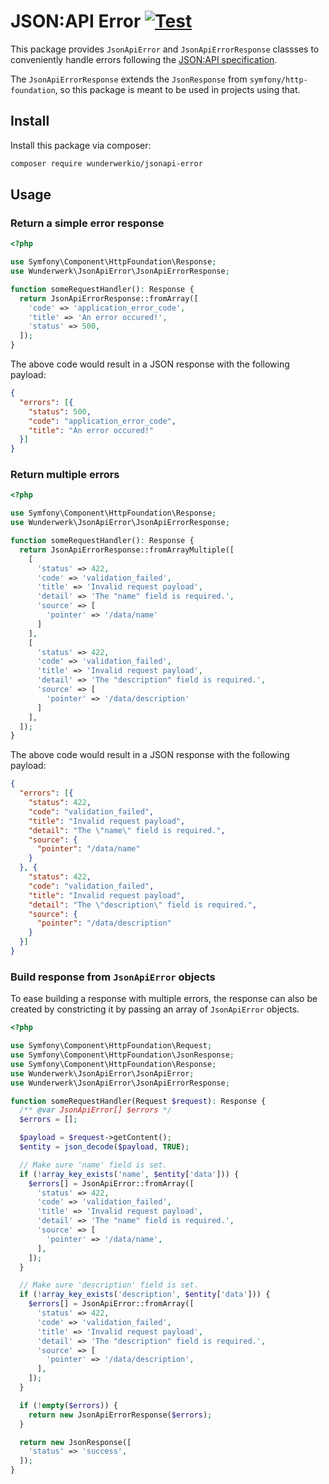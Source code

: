 # JSON:API Error [![Test](https://github.com/wunderwerkio/jsonapi-error/actions/workflows/main.yml/badge.svg)](https://github.com/wunderwerkio/jsonapi-error/actions/workflows/main.yml)

This package provides `JsonApiError` and `JsonApiErrorResponse` classses to conveniently handle errors following the [JSON:API specification](https://jsonapi.org/format/#errors).

The `JsonApiErrorResponse` extends the `JsonResponse` from `symfony/http-foundation`, so this package is meant to be used in projects using that.

## Install

Install this package via composer:

```bash
composer require wunderwerkio/jsonapi-error
```

## Usage

### Return a simple error response

```php
<?php

use Symfony\Component\HttpFoundation\Response;
use Wunderwerk\JsonApiError\JsonApiErrorResponse;

function someRequestHandler(): Response {
  return JsonApiErrorResponse::fromArray([
    'code' => 'application_error_code',
    'title' => 'An error occured!',
    'status' => 500,
  ]);
}
```

The above code would result in a JSON response with the following payload:

```json
{
  "errors": [{
    "status": 500,
    "code": "application_error_code",
    "title": "An error occured!"
  }]
}
```

### Return multiple errors

```php
<?php

use Symfony\Component\HttpFoundation\Response;
use Wunderwerk\JsonApiError\JsonApiErrorResponse;

function someRequestHandler(): Response {
  return JsonApiErrorResponse::fromArrayMultiple([
    [
      'status' => 422,
      'code' => 'validation_failed',
      'title' => 'Invalid request payload',
      'detail' => 'The "name" field is required.',
      'source' => [
        'pointer' => '/data/name'
      ]
    ],
    [
      'status' => 422,
      'code' => 'validation_failed',
      'title' => 'Invalid request payload',
      'detail' => 'The "description" field is required.',
      'source' => [
        'pointer' => '/data/description'
      ]
    ],
  ]);
}
```

The above code would result in a JSON response with the following payload:

```json
{
  "errors": [{
    "status": 422,
    "code": "validation_failed",
    "title": "Invalid request payload",
    "detail": "The \"name\" field is required.",
    "source": {
      "pointer": "/data/name"
    }
  }, {
    "status": 422,
    "code": "validation_failed",
    "title": "Invalid request payload",
    "detail": "The \"description\" field is required.",
    "source": {
      "pointer": "/data/description"
    }
  }]
}
```

### Build response from `JsonApiError` objects

To ease building a response with multiple errors, the response can also be created by constricting it by
passing an array of `JsonApiError` objects.

```php
<?php

use Symfony\Component\HttpFoundation\Request;
use Symfony\Component\HttpFoundation\JsonResponse;
use Symfony\Component\HttpFoundation\Response;
use Wunderwerk\JsonApiError\JsonApiError;
use Wunderwerk\JsonApiError\JsonApiErrorResponse;

function someRequestHandler(Request $request): Response {
  /** @var JsonApiError[] $errors */
  $errors = [];

  $payload = $request->getContent();
  $entity = json_decode($payload, TRUE);

  // Make sure 'name' field is set.
  if (!array_key_exists('name', $entity['data'])) {
    $errors[] = JsonApiError::fromArray([
      'status' => 422,
      'code' => 'validation_failed',
      'title' => 'Invalid request payload',
      'detail' => 'The "name" field is required.',
      'source' => [
        'pointer' => '/data/name',
      ],
    ]);
  }

  // Make sure 'description' field is set.
  if (!array_key_exists('description', $entity['data'])) {
    $errors[] = JsonApiError::fromArray([
      'status' => 422,
      'code' => 'validation_failed',
      'title' => 'Invalid request payload',
      'detail' => 'The "description" field is required.',
      'source' => [
        'pointer' => '/data/description',
      ],
    ]);
  }

  if (!empty($errors)) {
    return new JsonApiErrorResponse($errors);
  }

  return new JsonResponse([
    'status' => 'success',
  ]);
}
```
